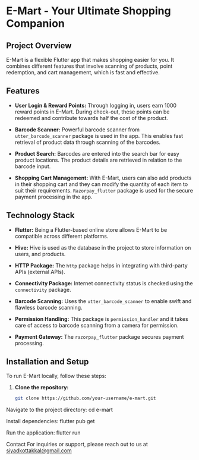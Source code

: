 # E-Mart - Your Ultimate Shopping Companion

## Project Overview

E-Mart is a flexible Flutter app that makes shopping easier for you. It combines different features that involve scanning of products, point redemption, and cart management, which is fast and effective.

## Features

- **User Login & Reward Points:** Through logging in, users earn 1000 reward points in E-Mart. During check-out, these points can be redeemed and contribute towards half the cost of the product.

- **Barcode Scanner:** Powerful barcode scanner from `utter_barcode_scanner` package is used in the app. This enables fast retrieval of product data through scanning of the barcodes.

- **Product Search:** Barcodes are entered into the search bar for easy product locations. The product details are retrieved in relation to the barcode input.

- **Shopping Cart Management:** With E-Mart, users can also add products in their shopping cart and they can modify the quantity of each item to suit their requirements. `Razorpay_flutter` package is used for the secure payment processing in the app.

## Technology Stack

- **Flutter:** Being a Flutter-based online store allows E-Mart to be compatible across different platforms.

- **Hive:** Hive is used as the database in the project to store information on users, and products.

- **HTTP Package:** The `http` package helps in integrating with third-party APIs (external APIs).

- **Connectivity Package:** Internet connectivity status is checked using the `connectivity` package.

- **Barcode Scanning:** Uses the `utter_barcode_scanner` to enable swift and flawless barcode scanning.

- **Permission Handling:** This package is `permission_handler` and it takes care of access to barcode scanning from a camera for permission.

- **Payment Gateway:** The `razorpay_flutter` package secures payment processing.

## Installation and Setup

To run E-Mart locally, follow these steps:

1. **Clone the repository:**

   ```bash
   git clone https://github.com/your-username/e-mart.git


Navigate to the project directory:
cd e-mart

Install dependencies:
flutter pub get

Run the application:
flutter run

Contact
For inquiries or support, please reach out to us at siyadkottakkal@gmail.com




